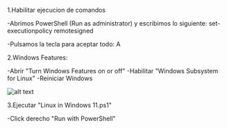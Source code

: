 1.Habilitar ejecucion de comandos

-Abrimos PowerShell (Run as administrator) y escribimos lo siguiente:
set-executionpolicy remotesigned

-Pulsamos la tecla para aceptar todo:
A


2.Windows Features:

-Abrir "Turn Windows Features on or off"
-Habilitar "Windows Subsystem for Linux"
-Reiniciar Windows

![alt text](https://github.com/ibaicolegio/FStudenVitoria/blob/main/1.Linux%20in%20Windows%2011/Windows%20Features.png)

3.Ejecutar "Linux in Windows 11.ps1"

-Click derecho "Run with PowerShell"


